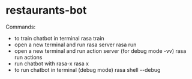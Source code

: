 # restaurants-bot

Commands:
-  to train chatbot in terminal
   rasa train
-  open a new terminal and run rasa server
   rasa run
-  open a new terminal and run action server (for debug mode -vv)
   rasa run actions
-  run chatbot with rasa-x
   rasa x
-  to run chatbot in terminal (debug mode)
   rasa shell --debug